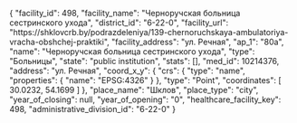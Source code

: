 {
    "facility_id": 498,
    "facility_name": "Черноручская больница сестринского ухода",
    "district_id": "6-22-0",
    "facility_url": "https:\/\/shklovcrb.by\/podrazdeleniya\/139-chernoruchskaya-ambulatoriya-vracha-obshchej-praktiki",
    "facility_address": "ул. Речная",
    "ap_1": "80а",
    "name": "Черноручская больница сестринского ухода",
    "type": "Больницы",
    "state": "public institution",
    "stats": [],
    "med_id": 10214376,
    "address": "ул. Речная",
    "coord_x_y": {
        "crs": {
            "type": "name",
            "properties": {
                "name": "EPSG:4326"
            }
        },
        "type": "Point",
        "coordinates": [
            30.0232,
            54.1699
        ]
    },
    "place_name": "Шклов",
    "place_type": "city",
    "year_of_closing": null,
    "year_of_opening": "0",
    "healthcare_facility_key": 498,
    "administrative_division_id": "6-22-0"
}